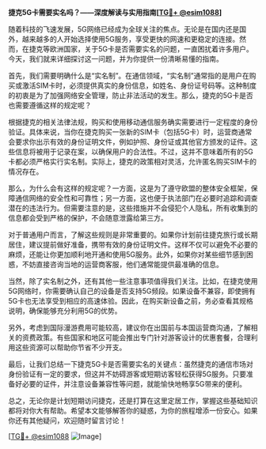 **捷克5G卡需要实名吗？——深度解读与实用指南[[TG💪+ @esim1088](https://t.me/s/esim1088)]**

随着科技的飞速发展，5G网络已经成为全球关注的焦点。无论是在国内还是国外，越来越多的人开始选择使用5G服务，享受更快的网速和更稳定的连接。然而，在捷克等欧洲国家，关于5G卡是否需要实名的问题，一直困扰着许多用户。今天，我们就来详细探讨这一问题，并为你提供一份清晰易懂的指南。

首先，我们需要明确什么是“实名制”。在通信领域，“实名制”通常指的是用户在购买或激活SIM卡时，必须提供真实的身份信息，如姓名、身份证号码等。这种制度的初衷是为了加强网络安全管理，防止非法活动的发生。那么，捷克的5G卡是否也需要遵循这样的规定呢？

根据捷克的相关法律法规，购买和使用移动通信服务确实需要进行一定程度的身份验证。具体来说，当你在捷克购买一张新的SIM卡（包括5G卡）时，运营商通常会要求你出示有效的身份证明文件，例如护照、身份证或其他官方颁发的证件。这些信息将被用于记录在案，以确保用户的合法性。不过，这并不意味着所有的5G卡都必须严格实行实名制。实际上，捷克的政策相对灵活，允许匿名购买SIM卡的情况存在。

那么，为什么会有这样的规定呢？一方面，这是为了遵守欧盟的整体安全框架，保障通信网络的安全性和可靠性；另一方面，这也便于执法部门在必要时追踪和调查潜在的违法行为。但需要注意的是，这些措施并不会侵犯个人隐私，所有收集到的信息都会受到严格的保护，不会随意泄露给第三方。

对于普通用户而言，了解这些规则是非常重要的。如果你计划前往捷克旅行或长期居住，建议提前做好准备，携带有效的身份证明文件。这样不仅可以避免不必要的麻烦，还能让你更加顺利地开通和使用5G服务。此外，如果你对某些细节感到困惑，不妨直接咨询当地的运营商客服，他们通常能提供最准确的信息。

当然，除了实名制之外，还有其他一些注意事项值得我们关注。比如，在捷克使用5G网络时，你需要确认自己的设备是否支持5G频段。如果设备不兼容，即使拥有5G卡也无法享受到相应的高速体验。因此，在购买新设备之前，务必查看其规格说明，确保能够充分利用5G的优势。

另外，考虑到国际漫游费用可能较高，建议你在出国前与本国运营商沟通，了解相关的资费政策。有些国家和地区可能会推出专门针对游客设计的优惠套餐，合理利用这些资源可以帮助你节省不少开支。

最后，让我们总结一下捷克5G卡是否需要实名的关键点：虽然捷克的通信市场对身份验证有一定的要求，但这并不妨碍游客或短期访客轻松获得5G服务。只要准备好必要的证件，并注意设备兼容性等问题，就能愉快地畅享5G带来的便利。

总之，无论你是计划短期访问捷克，还是打算在这里定居工作，掌握这些基础知识都将对你大有帮助。希望本文能够解答你的疑惑，为你的旅程增添一份安心。如果你还有其他疑问，欢迎随时留言讨论！

[[TG💪+ @esim1088](https://t.me/s/esim1088) ![Image](https://i.postimg.cc/4NQfJmqS/Snipaste-2025-05-13-00-14-12.png)]